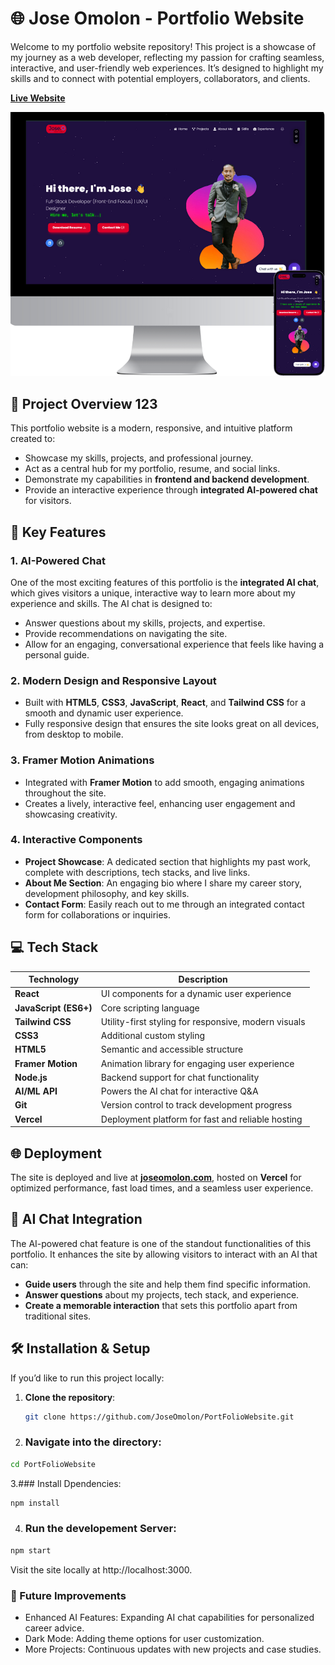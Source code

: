 # 🌐 Jose Omolon - Portfolio Website

Welcome to my portfolio website repository! This project is a showcase of my journey as a web developer, reflecting my passion for crafting seamless, interactive, and user-friendly web experiences. It’s designed to highlight my skills and to connect with potential employers, collaborators, and clients.

**[Live Website](https://www.joseomolon.com/)**

![Portfolio Website Screenshot](PortScreenshot.png) <!-- You can add a link to a screenshot image here -->

## 🎯 Project Overview 123

This portfolio website is a modern, responsive, and intuitive platform created to:
- Showcase my skills, projects, and professional journey.
- Act as a central hub for my portfolio, resume, and social links.
- Demonstrate my capabilities in **frontend and backend development**.
- Provide an interactive experience through **integrated AI-powered chat** for visitors.

## 🚀 Key Features

### 1. AI-Powered Chat
One of the most exciting features of this portfolio is the **integrated AI chat**, which gives visitors a unique, interactive way to learn more about my experience and skills. The AI chat is designed to:
- Answer questions about my skills, projects, and expertise.
- Provide recommendations on navigating the site.
- Allow for an engaging, conversational experience that feels like having a personal guide.

### 2. Modern Design and Responsive Layout
- Built with **HTML5**, **CSS3**, **JavaScript**, **React**, and **Tailwind CSS** for a smooth and dynamic user experience.
- Fully responsive design that ensures the site looks great on all devices, from desktop to mobile.

### 3. Framer Motion Animations
- Integrated with **Framer Motion** to add smooth, engaging animations throughout the site.
- Creates a lively, interactive feel, enhancing user engagement and showcasing creativity.

### 4. Interactive Components
- **Project Showcase**: A dedicated section that highlights my past work, complete with descriptions, tech stacks, and live links.
- **About Me Section**: An engaging bio where I share my career story, development philosophy, and key skills.
- **Contact Form**: Easily reach out to me through an integrated contact form for collaborations or inquiries.

## 💻 Tech Stack

| Technology         | Description                                    |
|--------------------|------------------------------------------------|
| **React**          | UI components for a dynamic user experience    |
| **JavaScript (ES6+)** | Core scripting language                     |
| **Tailwind CSS**   | Utility-first styling for responsive, modern visuals |
| **CSS3**           | Additional custom styling                      |
| **HTML5**          | Semantic and accessible structure              |
| **Framer Motion**  | Animation library for engaging user experience |
| **Node.js**        | Backend support for chat functionality         |
| **AI/ML API**      | Powers the AI chat for interactive Q&A         |
| **Git**            | Version control to track development progress  |
| **Vercel**         | Deployment platform for fast and reliable hosting |

## 🌐 Deployment
The site is deployed and live at **[joseomolon.com](https://www.joseomolon.com)**, hosted on **Vercel** for optimized performance, fast load times, and a seamless user experience.

## 🧠 AI Chat Integration
The AI-powered chat feature is one of the standout functionalities of this portfolio. It enhances the site by allowing visitors to interact with an AI that can:
- **Guide users** through the site and help them find specific information.
- **Answer questions** about my projects, tech stack, and experience.
- **Create a memorable interaction** that sets this portfolio apart from traditional sites.

## 🛠️ Installation & Setup

If you’d like to run this project locally:

1. **Clone the repository**:
   ```bash
   git clone https://github.com/JoseOmolon/PortFolioWebsite.git

2. ### Navigate into the directory:
```bash
cd PortFolioWebsite
```

3.### Install Dpendencies:
```bash
npm install
```

4. ### Run the developement Server:
```bash
npm start
```
Visit the site locally at http://localhost:3000.


### 📌 Future Improvements
- Enhanced AI Features: Expanding AI chat capabilities for personalized career advice.
- Dark Mode: Adding theme options for user customization.
- More Projects: Continuous updates with new projects and case studies.

